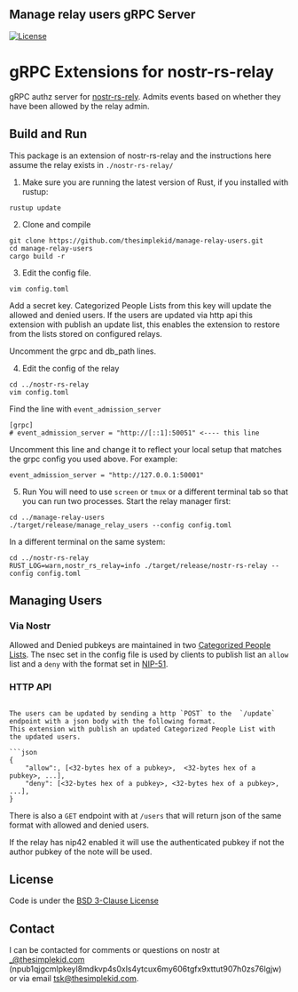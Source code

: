 ## Manage relay users gRPC Server
[![License](https://img.shields.io/badge/License-BSD_3--Clause-blue.svg)](LICENSE)

# gRPC Extensions for nostr-rs-relay

gRPC authz server for [nostr-rs-rely](https://github.com/scsibug/nostr-rs-relay). Admits events based on whether they have been allowed by the relay admin.  

## Build and Run
This package is an extension of nostr-rs-relay and the instructions here assume the relay exists in `./nostr-rs-relay/`
1. Make sure you are running the latest version of Rust, if you installed with rustup:
```
rustup update
```
2. Clone and compile
```
git clone https://github.com/thesimplekid/manage-relay-users.git
cd manage-relay-users
cargo build -r
```
3. Edit the config file.
```
vim config.toml
```

Add a secret key.
Categorized People Lists from this key will update the allowed and denied users.
If the users are updated via http api this extension with publish an update list,
this enables the extension to restore from the lists stored on configured relays.

Uncomment the grpc and db_path lines.

4. Edit the config of the relay 
```
cd ../nostr-rs-relay
vim config.toml
```
Find the line with `event_admission_server`
```
[grpc]
# event_admission_server = "http://[::1]:50051" <---- this line
```
Uncomment this line and change it to reflect your local setup that matches the grpc config you used above. For example:
```
event_admission_server = "http://127.0.0.1:50001"
``` 
5. Run
You will need to use `screen` or `tmux` or a different terminal tab so that you can run two processes.
Start the relay manager first:
```
cd ../manage-relay-users
./target/release/manage_relay_users --config config.toml
```
In a different terminal on the same system:
```
cd ../nostr-rs-relay
RUST_LOG=warn,nostr_rs_relay=info ./target/release/nostr-rs-relay --config config.toml
```

## Managing Users

### Via Nostr

Allowed and Denied pubkeys are maintained in two [Categorized People Lists](https://github.com/nostr-protocol/nips/blob/master/51.md#categorized-people-list).
The nsec set in the config file is used by clients to publish list an `allow` list and a `deny` with the format set in [NIP-51](https://github.com/nostr-protocol/nips/blob/master/51.md).

### HTTP API

```

The users can be updated by sending a http `POST` to the  `/update` endpoint with a json body with the following format.
This extension with publish an updated Categorized People List with the updated users.

```json
{
    "allow":, [<32-bytes hex of a pubkey>,  <32-bytes hex of a pubkey>, ...],
    "deny": [<32-bytes hex of a pubkey>, <32-bytes hex of a pubkey>, ...],
}
```

There is also a `GET` endpoint with at `/users` that will return json of the same format with allowed and denied users.


If the relay has nip42 enabled it will use the authenticated pubkey if not the author pubkey of the note will be used. 


## License 
Code is under the [BSD 3-Clause License](LICENSE-BSD-3)

## Contact

I can be contacted for comments or questions on nostr at _@thesimplekid.com (npub1qjgcmlpkeyl8mdkvp4s0xls4ytcux6my606tgfx9xttut907h0zs76lgjw) or via email tsk@thesimplekid.com.
